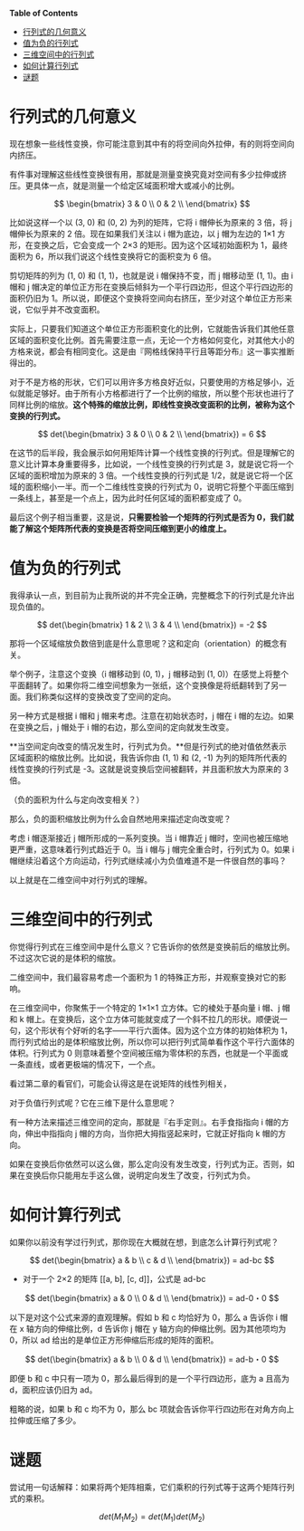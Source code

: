 <!-- markdown-toc start - Don't edit this section. Run M-x markdown-toc-generate-toc again -->
**Table of Contents**

- [行列式的几何意义](#行列式的几何意义)
- [值为负的行列式](#值为负的行列式)
- [三维空间中的行列式](#三维空间中的行列式)
- [如何计算行列式](#如何计算行列式)
- [谜题](#谜题)

<!-- markdown-toc end -->


# 行列式的几何意义
现在想象一些线性变换，你可能注意到其中有的将空间向外拉伸，有的则将空间向内挤压。

有件事对理解这些线性变换很有用，那就是测量变换究竟对空间有多少拉伸或挤压。更具体一点，就是测量一个给定区域面积增大或减小的比例。

$$
\begin{bmatrix}
3 & 0 \\
0 & 2 \\
\end{bmatrix}
$$

比如说这样一个以 (3, 0) 和 (0, 2) 为列的矩阵，它将 i 帽伸长为原来的 3 倍，将 j 帽伸长为原来的 2 倍。现在如果我们关注以 i 帽为底边，以 j 帽为左边的 1×1 方形，在变换之后，它会变成一个 2×3 的矩形。因为这个区域初始面积为 1，最终面积为 6，所以我们说这个线性变换将它的面积变为 6 倍。

剪切矩阵的列为 (1, 0) 和 (1, 1)，也就是说 i 帽保持不变，而 j 帽移动至 (1, 1)。由 i 帽和 j 帽决定的单位正方形在变换后倾斜为一个平行四边形，但这个平行四边形的面积仍旧为 1。所以说，即便这个变换将空间向右挤压，至少对这个单位正方形来说，它似乎并不改变面积。

实际上，只要我们知道这个单位正方形面积变化的比例，它就能告诉我们其他任意区域的面积变化比例。首先需要注意一点，无论一个方格如何变化，对其他大小的方格来说，都会有相同变化。这是由『网格线保持平行且等距分布』这一事实推断得出的。

对于不是方格的形状，它们可以用许多方格良好近似，只要使用的方格足够小，近似就能足够好。由于所有小方格都进行了一个比例的缩放，所以整个形状也进行了同样比例的缩放。**这个特殊的缩放比例，即线性变换改变面积的比例，被称为这个变换的行列式。**

$$
det(\begin{bmatrix}
3 & 0 \\
0 & 2 \\
\end{bmatrix}) = 6
$$

在这节的后半段，我会展示如何用矩阵计算一个线性变换的行列式。但是理解它的意义比计算本身重要得多，比如说，一个线性变换的行列式是 3，就是说它将一个区域的面积增加为原来的 3 倍。一个线性变换的行列式是 1/2，就是说它将一个区域的面积缩小一半。而一个二维线性变换的行列式为 0，说明它将整个平面压缩到一条线上，甚至是一个点上，因为此时任何区域的面积都变成了 0。

最后这个例子相当重要，这是说，**只需要检验一个矩阵的行列式是否为 0，我们就能了解这个矩阵所代表的变换是否将空间压缩到更小的维度上。**


# 值为负的行列式
我得承认一点，到目前为止我所说的并不完全正确，完整概念下的行列式是允许出现负值的。

$$
det(\begin{bmatrix}
1 & 2 \\
3 & 4 \\
\end{bmatrix}) = -2
$$

那将一个区域缩放负数倍到底是什么意思呢？这和定向（orientation）的概念有关。

举个例子，注意这个变换（i 帽移动到 (0, 1)，j 帽移动到 (1, 0)）在感觉上将整个平面翻转了。如果你将二维空间想象为一张纸，这个变换像是将纸翻转到了另一面。我们称类似这样的变换改变了空间的定向。

另一种方式是根据 i 帽和 j 帽来考虑。注意在初始状态时，j 帽在 i 帽的左边。如果在变换之后，j 帽处于 i 帽的右边，那么空间的定向就发生改变。

**当空间定向改变的情况发生时，行列式为负。**但是行列式的绝对值依然表示区域面积的缩放比例。比如说，我告诉你由 (1, 1) 和 (2, -1) 为列的矩阵所代表的线性变换的行列式是 -3。这就是说变换后空间被翻转，并且面积放大为原来的 3 倍。

（负的面积为什么与定向改变相关？）

那么，负的面积缩放比例为什么会自然地用来描述定向改变呢？

考虑 i 帽逐渐接近 j 帽所形成的一系列变换。当 i 帽靠近 j 帽时，空间也被压缩地更严重，这意味着行列式趋近于 0。当 i 帽与 j 帽完全重合时，行列式为 0。如果 i 帽继续沿着这个方向运动，行列式继续减小为负值难道不是一件很自然的事吗？

以上就是在二维空间中对行列式的理解。

# 三维空间中的行列式
你觉得行列式在三维空间中是什么意义？它告诉你的依然是变换前后的缩放比例。不过这次它说的是体积的缩放。

二维空间中，我们最容易考虑一个面积为 1 的特殊正方形，并观察变换对它的影响。

在三维空间中，你聚焦于一个特定的 1×1×1 立方体。它的棱处于基向量 i 帽、j 帽和 k 帽上。在变换后，这个立方体可能就变成了一个斜不拉几的形状。顺便说一句，这个形状有个好听的名字——平行六面体。因为这个立方体的初始体积为 1，而行列式给出的是体积缩放比例，所以你可以把行列式简单看作这个平行六面体的体积。行列式为 0 则意味着整个空间被压缩为零体积的东西，也就是一个平面或一条直线，或者更极端的情况下，一个点。

看过第二章的看官们，可能会认得这是在说矩阵的线性列相关，


对于负值行列式呢？它在三维下是什么意思呢？

有一种方法来描述三维空间的定向，那就是『右手定则』。右手食指指向 i 帽的方向，伸出中指指向 j 帽的方向，当你把大拇指竖起来时，它就正好指向 k 帽的方向。

如果在变换后你依然可以这么做，那么定向没有发生改变，行列式为正。否则，如果在变换后你只能用左手这么做，说明定向发生了改变，行列式为负。

# 如何计算行列式
如果你以前没有学过行列式，那你现在大概就在想，到底怎么计算行列式呢？

$$
det(\begin{bmatrix}
a & b \\
c & d \\
\end{bmatrix}) = ad-bc
$$

- 对于一个 2×2 的矩阵 [[a, b], [c, d]]，公式是 ad-bc

$$
det(\begin{bmatrix}
a & 0 \\
0 & d \\
\end{bmatrix}) = ad-0・0
$$

以下是对这个公式来源的直观理解。假如 b 和 c 均恰好为 0，那么 a 告诉你 i 帽在 x 轴方向的伸缩比例，d 告诉你 j 帽在 y 轴方向的伸缩比例。因为其他项均为 0，所以 ad 给出的是单位正方形伸缩后形成的矩阵的面积。

$$
det(\begin{bmatrix}
a & b \\
0 & d \\
\end{bmatrix}) = ad-b・0
$$

即便 b 和 c 中只有一项为 0，那么最后得到的是一个平行四边形，底为 a 且高为 d，面积应该仍旧为 ad。

粗略的说，如果 b 和 c 均不为 0，那么 bc 项就会告诉你平行四边形在对角方向上拉伸或压缩了多少。

# 谜题
尝试用一句话解释：如果将两个矩阵相乘，它们乘积的行列式等于这两个矩阵行列式的乘积。

$$
det(M_1M_2)=det(M_1)det(M_2)
$$